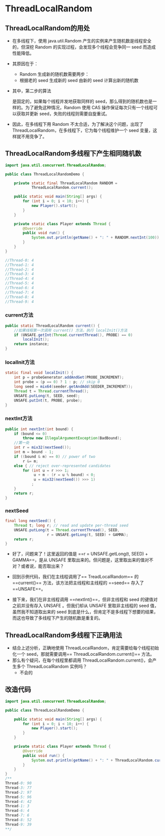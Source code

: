# ThreadLocalRandom



## ThreadLocalRandom的用处

* 在多线程下，使用 java.util.Random 产生的实例来产生随机数是线程安全的，但深挖 Random 的实现过程，会发现多个线程会竞争同一 seed 而造成性能降低。

* 其原因在于：
    * Random 生成新的随机数需要两步：
    * 根据老的 seed 生成新的 seed
由新的 seed 计算出新的随机数
    
* 其中，第二步的算法

    

    是固定的，如果每个线程并发地获取同样的 seed，那么得到的随机数也是一样的。为了避免这种情况，Random 使用 CAS 操作保证每次只有一个线程可以获取并更新 seed，失败的线程则需要自旋重试。

* 因此，在多线程下用 Random 不太合适，为了解决这个问题，出现了 ThreadLocalRandom，在多线程下，它为每个线程维护一个 seed 变量，这样就不用竞争了。

## ThreadLocalRandom多线程下产生相同随机数


```java
import java.util.concurrent.ThreadLocalRandom;

public class ThreadLocalRandomDemo {

    private static final ThreadLocalRandom RANDOM =
            ThreadLocalRandom.current();

    public static void main(String[] args) {
        for (int i = 0; i < 10; i++) {
            new Player().start();
        }
    }

    private static class Player extends Thread {
        @Override
        public void run() {
            System.out.println(getName() + ": " + RANDOM.nextInt(100));
        }
    }
}

//Thread-0: 4
//Thread-1: 4
//Thread-2: 4
//Thread-3: 4
//Thread-4: 4
//Thread-5: 4
//Thread-6: 4
//Thread-7: 4
//Thread-8: 4
//Thread-9: 4
```

### current方法

```java
public static ThreadLocalRandom current() {
    //如果线程第一次调用 current() 方法，执行 localInit()方法
    if (UNSAFE.getInt(Thread.currentThread(), PROBE) == 0)
        localInit();
    return instance;
}
```
### localInit方法

```java
static final void localInit() {
    int p = probeGenerator.addAndGet(PROBE_INCREMENT);
    int probe = (p == 0) ? 1 : p; // skip 0
    long seed = mix64(seeder.getAndAdd(SEEDER_INCREMENT));
    Thread t = Thread.currentThread();
    UNSAFE.putLong(t, SEED, seed);
    UNSAFE.putInt(t, PROBE, probe);
}
```
### nextInt方法

```java
public int nextInt(int bound) {
    if (bound <= 0)
        throw new IllegalArgumentException(BadBound);
    //第一处
    int r = mix32(nextSeed());
    int m = bound - 1;
    if ((bound & m) == 0) // power of two
        r &= m;
    else { // reject over-represented candidates
        for (int u = r >>> 1;
             u + m - (r = u % bound) < 0;
             u = mix32(nextSeed()) >>> 1)
            ;
    }
    return r;
}
```
### nextSeed

```java
final long nextSeed() {
    Thread t; long r; // read and update per-thread seed
    UNSAFE.putLong(t = Thread.currentThread(), SEED,
                   r = UNSAFE.getLong(t, SEED) + GAMMA);
    return r;
}
```

* 好了，问题来了！这里返回的值是 ==r = UNSAFE.getLong(t, SEED) + GAMMA==，是从 UNSAFE 里取出来的。但问题是，这里取出来的值对不对？或者说，能否取出来？

* 回到示例代码，我们在主线程调用了== TreadLocalRandom== 的 ==current()== 方法，该方法把主线程和主线程的 ==seed== 存入了 ==UNSAFE==。

* 接下来，我们在非主线程调用 ==nextInt()==，但非主线程和 seed 的键值对之前并没有存入 UNSAFE 。但我们却从 UNSAFE 里取非主线程的 seed 值，虽然我不知道取出来的 seed 到底是什么，但肯定不是多线程下想要的结果，而这也导致了多线程下产生的随机数是重复的。

## ThreadLocalRandom多线程下正确用法
* 结合上述分析，正确地使用 ThreadLocalRandom，肯定需要给每个线程初始化一个 seed，那就需要调用== ThreadLocalRandom.current()== 方法。
* 那么有个疑问，在每个线程里都调用 ThreadLocalRandom.current()，会产生多个 ThreadLocalRandom 实例吗？
    * 不会的

## 改造代码

```java
import java.util.concurrent.ThreadLocalRandom;

public class ThreadLocalRandomDemo {

    public static void main(String[] args) {
        for (int i = 0; i < 10; i++) {
            new Player().start();
        }
    }

    private static class Player extends Thread {
        @Override
        public void run() {
            System.out.println(getName() + ": " + ThreadLocalRandom.current().nextInt(100));
        }
    }
}
/**
Thread-0: 90
Thread-3: 77
Thread-2: 97
Thread-5: 96
Thread-4: 42
Thread-1: 3
Thread-6: 4
Thread-7: 6
Thread-8: 52
Thread-9: 39
**/
```